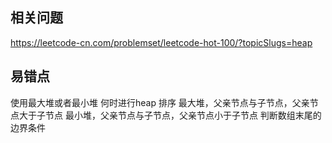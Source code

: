 ## 



## 相关问题
https://leetcode-cn.com/problemset/leetcode-hot-100/?topicSlugs=heap


## 易错点

使用最大堆或者最小堆
何时进行heap 排序
最大堆，父亲节点与子节点，父亲节点大于子节点
最小堆，父亲节点与子节点，父亲节点小于子节点
判断数组末尾的边界条件